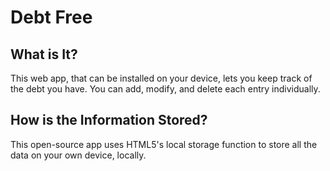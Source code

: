# Debt Free

## What is It?

This web app, that can be installed on your device, lets you keep track of the debt you have. You can add, modify, and delete each entry individually.

## How is the Information Stored?

This open-source app uses HTML5's local storage function to store all the data on your own device, locally.